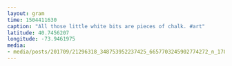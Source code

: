 ```yaml
---
layout: gram
time: 1504411630
caption: "All those little white bits are pieces of chalk. #art"
latitude: 40.7456207
longitude: -73.9461975
media:
- media/posts/201709/21296318_348753952237425_6657703245902774272_n_17884631581116275.jpg
---
```

